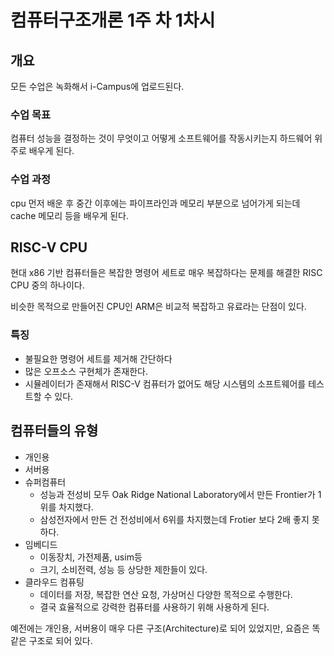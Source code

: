 # 컴퓨터구조개론 1주 차 1차시

## 개요

모든 수업은 녹화해서 i-Campus에 업로드된다.

### 수업 목표

컴퓨터 성능을 결정하는 것이 무엇이고 어떻게 소프트웨어를 작동시키는지 하드웨어 위주로 배우게 된다.

### 수업 과정

cpu 먼저 배운 후 중간 이후에는 파이프라인과 메모리 부분으로 넘어가게 되는데 cache 메모리 등을 배우게 된다.

## RISC-V CPU

현대 x86 기반 컴퓨터들은 복잡한 명령어 세트로 매우 복잡하다는 문제를 해결한 RISC CPU 중의 하나이다.

비슷한 목적으로 만들어진 CPU인 ARM은 비교적 복잡하고 유료라는 단점이 있다.

### 특징

- 불필요한 명령어 세트를 제거해 간단하다
- 많은 오프소스 구현체가 존재한다.
- 시뮬레이터가 존재해서 RISC-V 컴퓨터가 없어도 해당 시스템의 소프트웨어를 테스트할 수 있다.

## 컴퓨터들의 유형

- 개인용
- 서버용
- 슈퍼컴퓨터
  - 성능과 전성비 모두 Oak Ridge National Laboratory에서 만든 Frontier가 1위를 차지했다.
  - 삼성전자에서 만든 건 전성비에서 6위를 차지했는데 Frotier 보다 2배 좋지 못하다.
- 임베디드
  - 이동장치, 가전제품, usim등
  - 크기, 소비전력, 성능 등 상당한 제한들이 있다.
- 클라우드 컴퓨팅
  - 데이터를 저장, 복잡한 연산 요청, 가상머신 다양한 목적으로 수행한다.
  - 결국 효율적으로 강력한 컴퓨터를 사용하기 위해 사용하게 된다.

예전에는 개인용, 서버용이 매우 다른 구조(Architecture)로 되어 있었지만, 요즘은 똑같은 구조로 되어 있다.
